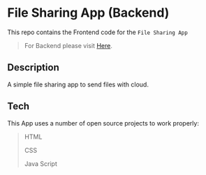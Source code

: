 # File Sharing App (Backend)
This repo contains the Frontend code for the `File Sharing App`
>For Backend please visit [Here](https://github.com/tgovani426/file-sharing-app-Backend).


## Description
A simple file sharing app to send files with cloud.
## Tech

This App uses a number of open source projects to work properly:

>HTML
>
>CSS
>
>Java Script
>

